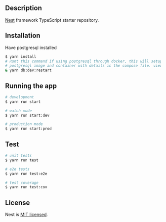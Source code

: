 ## Description

[Nest](https://github.com/nestjs/nest) framework TypeScript starter repository.

## Installation

Have postgresql installed

```bash
$ yarn install
# Runt this command if using postgresql through docker, this will setup
# postgresql image and container with details in the compose file. view coompose for more information
& yarn db:dev:restart
```

## Running the app

```bash
# development
$ yarn run start

# watch mode
$ yarn run start:dev

# production mode
$ yarn run start:prod
```

## Test

```bash
# unit tests
$ yarn run test

# e2e tests
$ yarn run test:e2e

# test coverage
$ yarn run test:cov
```

## License

Nest is [MIT licensed](LICENSE).
